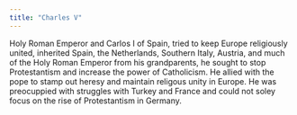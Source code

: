 ```yaml
---
title: "Charles V"
---
```

Holy Roman Emperor and Carlos I of Spain, tried to keep Europe religiously united, inherited Spain, the Netherlands, Southern Italy, Austria, and much of the Holy Roman Emperor from his grandparents, he sought to stop Protestantism and increase the power of Catholicism. He allied with the pope to stamp out heresy and maintain religous unity in Europe. He was preocuppied with struggles with Turkey and France and could not soley focus on the rise of Protestantism in Germany.

